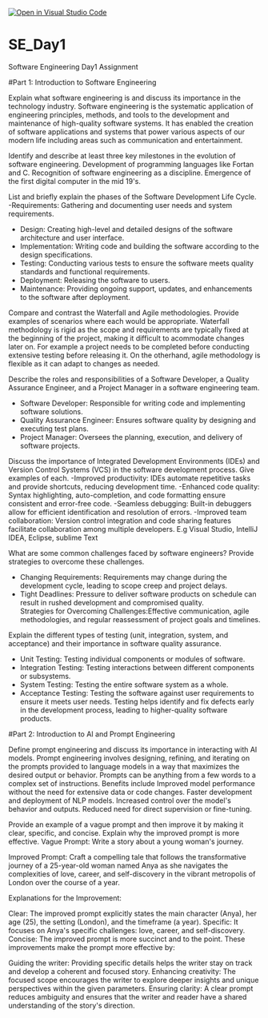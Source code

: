 [![Open in Visual Studio Code](https://classroom.github.com/assets/open-in-vscode-2e0aaae1b6195c2367325f4f02e2d04e9abb55f0b24a779b69b11b9e10269abc.svg)](https://classroom.github.com/online_ide?assignment_repo_id=16280813&assignment_repo_type=AssignmentRepo)
# SE_Day1
Software Engineering Day1 Assignment

#Part 1: Introduction to Software Engineering

Explain what software engineering is and discuss its importance in the technology industry.
 Software engineering is the systematic application of engineering principles, methods, and tools to the development and maintenance of high-quality software systems.
 It has enabled the creation of software applications and systems that power various aspects of our modern life including areas such as communication and entertainment. 


Identify and describe at least three key milestones in the evolution of software engineering.
Development of programming languages like Fortan and C.
Recognition of software engineering as a discipline.
Emergence of the first digital computer in the mid 19's.


List and briefly explain the phases of the Software Development Life Cycle.
  -Requirements: Gathering and documenting user needs and system requirements.
  - Design: Creating high-level and detailed designs of the software architecture and user interface.
  - Implementation: Writing code and building the software according to the design specifications.
  - Testing: Conducting various tests to ensure the software meets quality standards and functional requirements.
  - Deployment: Releasing the software to users.
  - Maintenance: Providing ongoing support, updates, and enhancements to the software after deployment.



Compare and contrast the Waterfall and Agile methodologies. Provide examples of scenarios where each would be appropriate.
 Waterfall methodology is rigid as the scope and requirements are typically fixed at the beginning of the project, making it difficult to acommodate changes later on.
For example a project needs to be completed before conducting extensive testing before releasing it. On the otherhand, agile methodology is flexible as it can adapt to changes as needed. 


Describe the roles and responsibilities of a Software Developer, a Quality Assurance Engineer, and a Project Manager in a software engineering team.
  - Software Developer: Responsible for writing code and implementing software solutions.
  - Quality Assurance Engineer: Ensures software quality by designing and executing test plans.
  - Project Manager: Oversees the planning, execution, and delivery of software projects.

Discuss the importance of Integrated Development Environments (IDEs) and Version Control Systems (VCS) in the software development process. Give examples of each.
-Improved productivity: IDEs automate repetitive tasks and provide shortcuts, reducing development time.
-Enhanced code quality: Syntax highlighting, auto-completion, and code formatting ensure consistent and error-free code.
-Seamless debugging: Built-in debuggers allow for efficient identification and resolution of errors.
-Improved team collaboration: Version control integration and code sharing features facilitate collaboration among multiple developers.
E.g Visual Studio, IntelliJ IDEA, Eclipse, sublime Text

What are some common challenges faced by software engineers? Provide strategies to overcome these challenges.
  - Changing Requirements: Requirements may change during the development cycle, leading to scope creep and project delays.
  - Tight Deadlines: Pressure to deliver software products on schedule can result in rushed development and compromised quality.   
Strategies for Overcoming Challenges:Effective communication, agile methodologies, and regular reassessment of project goals and timelines.


Explain the different types of testing (unit, integration, system, and acceptance) and their importance in software quality assurance.
  - Unit Testing: Testing individual components or modules of software.
  - Integration Testing: Testing interactions between different components or subsystems.
  - System Testing: Testing the entire software system as a whole.
  - Acceptance Testing: Testing the software against user requirements to ensure it meets user needs.
    Testing helps identify and fix defects early in the development process, leading to higher-quality software products.


#Part 2: Introduction to AI and Prompt Engineering


Define prompt engineering and discuss its importance in interacting with AI models.
Prompt engineering involves designing, refining, and iterating on the prompts provided to language models in a way that maximizes the desired output or behavior. Prompts can be anything from a few words to a complex set of instructions.
Benefits include
Improved model performance without the need for extensive data or code changes.
Faster development and deployment of NLP models.
Increased control over the model's behavior and outputs.
Reduced need for direct supervision or fine-tuning.

Provide an example of a vague prompt and then improve it by making it clear, specific, and concise. Explain why the improved prompt is more effective.
Vague Prompt:
Write a story about a young woman's journey.

Improved Prompt:
Craft a compelling tale that follows the transformative journey of a 25-year-old woman named Anya as she navigates the complexities of love, career, and self-discovery in the vibrant metropolis of London over the course of a year.

Explanations for the Improvement:

Clear: The improved prompt explicitly states the main character (Anya), her age (25), the setting (London), and the timeframe (a year).
Specific: It focuses on Anya's specific challenges: love, career, and self-discovery.
Concise: The improved prompt is more succinct and to the point.
These improvements make the prompt more effective by:

Guiding the writer: Providing specific details helps the writer stay on track and develop a coherent and focused story.
Enhancing creativity: The focused scope encourages the writer to explore deeper insights and unique perspectives within the given parameters.
Ensuring clarity: A clear prompt reduces ambiguity and ensures that the writer and reader have a shared understanding of the story's direction.
